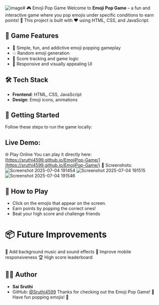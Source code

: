 ![image](https://github.com/user-attachments/assets/3b919d34-c7f9-44f2-af00-267b143591e6)# 🎮 Emoji Pop Game
Welcome to **Emoji Pop Game** – a fun and interactive game where you pop emojis under specific conditions to earn points! 🚀 This project is built with ❤️ using HTML, CSS, and JavaScript.
## 🧩 Game Features
- 🎯 Simple, fun, and addictive emoji popping gameplay
- 💥 Random emoji generation
- 🧠 Score tracking and game logic
- 🎨 Responsive and visually appealing UI
## 🛠️ Tech Stack
- **Frontend**: HTML, CSS, JavaScript
- **Design**: Emoji icons, animations
## 🚀 Getting Started
Follow these steps to run the game locally:
## Live Demo:
🌐 Play Online
You can play it directly here:
[https://sruthi4599.github.io/EmojiPop-Game/](https://sruthi4599.github.io/EmojiPop-Game/)
📸 Screenshots:
  ![Screenshot 2025-07-04 191454](https://github.com/user-attachments/assets/7a6678f5-d2a1-47a0-8df0-5fb56dec15ee)
  ![Screenshot 2025-07-04 191515](https://github.com/user-attachments/assets/6076ab43-fc6c-4193-868b-07ceaaa7e443)
  ![Screenshot 2025-07-04 191546](https://github.com/user-attachments/assets/13561adb-0042-4197-a074-a885aa7ff57f)

## 🎯 How to Play
- Click on the emojis that appear on the screen.
- Earn points by popping the correct ones!
- Beat your high score and challenge friends
# 📦 Future Improvements
🎵 Add background music and sound effects
📱 Improve mobile responsiveness
🏆 High score leaderboard
## 🙋‍♀️ Author
- **Sai Sruthi**
- GitHub: [@Sruthi4599](https://github.com/Sruthi4599)
Thanks for checking out the Emoji Pop Game! 🎉 Have fun popping emojis! 🧡

